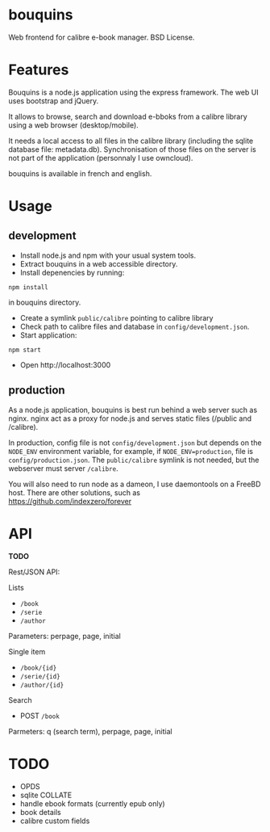 bouquins
========

Web frontend for calibre e-book manager. BSD License.

Features
========

Bouquins is a node.js application using the express framework. The web UI uses bootstrap and jQuery.

It allows to browse, search and download e-bboks from a calibre library using a web browser (desktop/mobile).

It needs a local access to all files in the calibre library (including the sqlite database file: metadata.db). Synchronisation of those files on the server is not part of the application (personnaly I use owncloud).

bouquins is available in french and english.

Usage
=====

development
-----------

* Install node.js and npm with your usual system tools.
* Extract bouquins in a web accessible directory.
* Install depenencies by running:
```
npm install
```
in bouquins directory.
* Create a symlink `public/calibre` pointing to calibre library
* Check path to calibre files and database in `config/development.json`.
* Start application:
```
npm start
```
* Open http://localhost:3000

production
----------

As a node.js application, bouquins is best run behind a web server such as nginx. nginx act as a proxy for node.js and serves static files (/public and /calibre).

In production, config file is not `config/development.json` but depends on the `NODE_ENV` environment variable, for example, if `NODE_ENV=production`, file is `config/production.json`. The `public/calibre` symlink is not needed, but the webserver must server `/calibre`.

You will also need to run node as a dameon, I use daemontools on a FreeBD host. There are other solutions, such as https://github.com/indexzero/forever

API
===

**TODO**

Rest/JSON API:

Lists

* `/book`
* `/serie`
* `/author`

Parameters: perpage, page, initial

Single item

* `/book/{id}`
* `/serie/{id}`
* `/author/{id}`

Search

* POST `/book`

Parmeters: q (search term), perpage, page, initial

TODO
====

* OPDS
* sqlite COLLATE
* handle ebook formats (currently epub only)
* book details
* calibre custom fields
